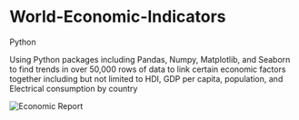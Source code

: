 # World-Economic-Indicators
Python

Using Python packages including Pandas, Numpy, Matplotlib, and Seaborn to find trends in over 50,000 rows of data to link certain economic factors together including but not limited to HDI, GDP per capita, population, and Electrical consumption by country

![Economic Report](https://github.com/user-attachments/assets/94c7345f-e1f4-4d05-bed4-c7d87c082028)
